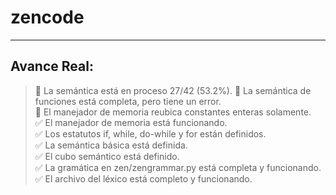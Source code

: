 # zencode
-----------------------------------------------------------

## Avance Real:
> 🔲 La semántica está en proceso 27/42 (53.2%). 
> 🔲 La semántica de funciones está completa, pero tiene un error.  
> 🔲 El manejador de memoria reubica constantes enteras solamente.  
> ✅ El manejador de memoria está funcionando.  
> ✅ Los estatutos if, while, do-while y for están definidos.  
> ✅ La semántica básica está definida.  
> ✅ El cubo semántico está definido.  
> ✅ La gramática en zen/zengrammar.py está completa y funcionando.  
> ✅ El archivo del léxico está completo y funcionando.
